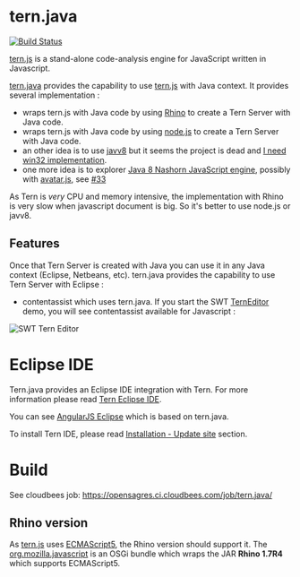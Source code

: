 tern.java
=========

[![Build Status](https://secure.travis-ci.org/angelozerr/tern.java.png)](http://travis-ci.org/angelozerr/tern.java)

[tern.js](https://github.com/marijnh/tern) is a stand-alone code-analysis engine for JavaScript written in Javascript.

[tern.java](https://github.com/angelozerr/tern.java) provides the capability to use 
[tern.js](https://github.com/marijnh/tern) with Java context. It provides several implementation : 

 * wraps tern.js with Java code by using [Rhino](https://developer.mozilla.org/en-US/docs/Rhino) to create a Tern Server with Java code. 
 * wraps tern.js with Java code by using [node.js](http://nodejs.org/) to create a Tern Server with Java code. 
 * an other idea is to use [javv8](https://code.google.com/p/jav8/) but it seems the project is dead and [I need win32 implementation](https://code.google.com/p/jav8/issues/detail?id=26).
 * one more idea is to explorer [Java 8 Nashorn JavaScript engine](https://blogs.oracle.com/nashorn/), possibly with [avatar.js](https://avatar-js.java.net/), see [#33](https://github.com/angelozerr/tern.java/issues/33)
 
As  Tern is *very* CPU and memory intensive, the implementation with Rhino is very slow when javascript document is big. So it's better to use
node.js or javv8.

## Features

Once that Tern Server is created with Java you can use it in any Java context (Eclipse, Netbeans, etc). tern.java provides the capability to use
Tern Server with Eclipse : 

 * contentassist which uses tern.java. If you start the SWT [TernEditor](https://github.com/angelozerr/tern.java/blob/master/tern.eclipse.swt.samples/src/tern/eclipse/swt/samples/rhino/RhinoTernEditor.java) demo, 
you will see contentassist available for Javascript : 

![SWT Tern Editor](https://github.com/angelozerr/tern.java/wiki/images/SWTTernEditor.png)

# Eclipse IDE

Tern.java provides an Eclipse IDE integration with Tern. For more information please read [Tern Eclipse IDE](https://github.com/angelozerr/tern.java/wiki/Tern-Eclipse-IDE).

You can see [AngularJS Eclipse](https://github.com/angelozerr/angularjs-eclipse) which is based on tern.java.


To install Tern IDE, please read [Installation - Update site](https://github.com/angelozerr/tern.java/wiki/Installation-Update-Site) section.

# Build

See cloudbees job: https://opensagres.ci.cloudbees.com/job/tern.java/

## Rhino version

As [tern.js](https://github.com/marijnh/tern) uses [ECMAScript5](http://fr.wikipedia.org/wiki/ECMAScript), the Rhino version should support it. The [org.mozilla.javascript](https://github.com/angelozerr/tern.java/tree/master/org.mozilla.javascript) is an OSGi bundle which wraps the JAR
**Rhino 1.7R4** which supports ECMAScript5.
